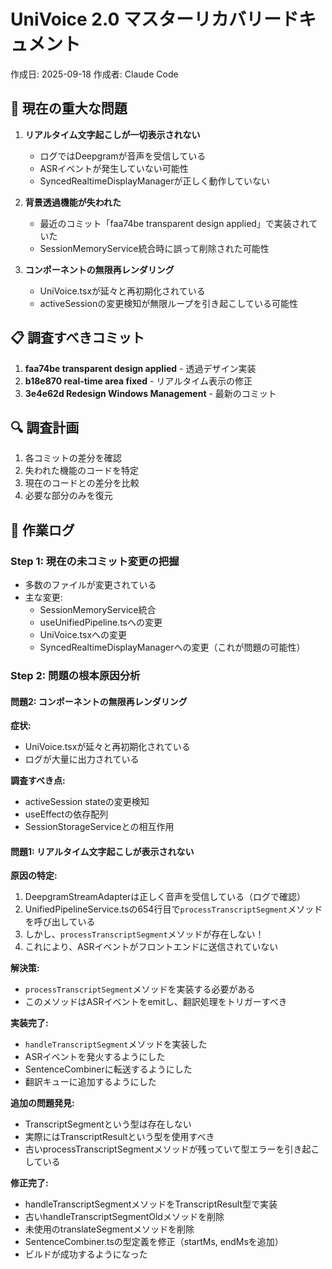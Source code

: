 # UniVoice 2.0 マスターリカバリードキュメント
作成日: 2025-09-18
作成者: Claude Code

## 🔴 現在の重大な問題

1. **リアルタイム文字起こしが一切表示されない**
   - ログではDeepgramが音声を受信している
   - ASRイベントが発生していない可能性
   - SyncedRealtimeDisplayManagerが正しく動作していない

2. **背景透過機能が失われた**
   - 最近のコミット「faa74be transparent design applied」で実装されていた
   - SessionMemoryService統合時に誤って削除された可能性

3. **コンポーネントの無限再レンダリング**
   - UniVoice.tsxが延々と再初期化されている
   - activeSessionの変更検知が無限ループを引き起こしている可能性

## 📋 調査すべきコミット

1. **faa74be transparent design applied** - 透過デザイン実装
2. **b18e870 real-time area fixed** - リアルタイム表示の修正
3. **3e4e62d Redesign Windows Management** - 最新のコミット

## 🔍 調査計画

1. 各コミットの差分を確認
2. 失われた機能のコードを特定
3. 現在のコードとの差分を比較
4. 必要な部分のみを復元

## 📝 作業ログ

### Step 1: 現在の未コミット変更の把握
- 多数のファイルが変更されている
- 主な変更:
  - SessionMemoryService統合
  - useUnifiedPipeline.tsへの変更
  - UniVoice.tsxへの変更
  - SyncedRealtimeDisplayManagerへの変更（これが問題の可能性）

### Step 2: 問題の根本原因分析

#### 問題2: コンポーネントの無限再レンダリング
**症状:**
- UniVoice.tsxが延々と再初期化されている
- ログが大量に出力されている

**調査すべき点:**
- activeSession stateの変更検知
- useEffectの依存配列
- SessionStorageServiceとの相互作用

#### 問題1: リアルタイム文字起こしが表示されない
**原因の特定:**
1. DeepgramStreamAdapterは正しく音声を受信している（ログで確認）
2. UnifiedPipelineService.tsの654行目で`processTranscriptSegment`メソッドを呼び出している
3. しかし、`processTranscriptSegment`メソッドが存在しない！
4. これにより、ASRイベントがフロントエンドに送信されていない

**解決策:**
- `processTranscriptSegment`メソッドを実装する必要がある
- このメソッドはASRイベントをemitし、翻訳処理をトリガーすべき

**実装完了:**
- `handleTranscriptSegment`メソッドを実装した
- ASRイベントを発火するようにした
- SentenceCombinerに転送するようにした
- 翻訳キューに追加するようにした

**追加の問題発見:**
- TranscriptSegmentという型は存在しない
- 実際にはTranscriptResultという型を使用すべき
- 古いprocessTranscriptSegmentメソッドが残っていて型エラーを引き起こしている

**修正完了:**
- handleTranscriptSegmentメソッドをTranscriptResult型で実装
- 古いhandleTranscriptSegmentOldメソッドを削除
- 未使用のtranslateSegmentメソッドを削除
- SentenceCombiner.tsの型定義を修正（startMs, endMsを追加）
- ビルドが成功するようになった